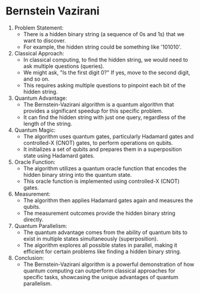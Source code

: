 # Bernstein Vazirani

1. Problem Statement:
    * There is a hidden binary string (a sequence of 0s and 1s) that we want to discover.
    * For example, the hidden string could be something like '101010'.
2. Classical Approach:
    * In classical computing, to find the hidden string, we would need to ask multiple questions (queries).
    * We might ask, "Is the first digit 0?" If yes, move to the second digit, and so on.
    * This requires asking multiple questions to pinpoint each bit of the hidden string.
3. Quantum Advantage:
    * The Bernstein-Vazirani algorithm is a quantum algorithm that provides a significant speedup for this specific problem.
    * It can find the hidden string with just one query, regardless of the length of the string.
4. Quantum Magic:
    * The algorithm uses quantum gates, particularly Hadamard gates and controlled-X (CNOT) gates, to perform operations on qubits.
    * It initializes a set of qubits and prepares them in a superposition state using Hadamard gates.
5. Oracle Function:
    * The algorithm utilizes a quantum oracle function that encodes the hidden binary string into the quantum state.
    * This oracle function is implemented using controlled-X (CNOT) gates.
6. Measurement:
    * The algorithm then applies Hadamard gates again and measures the qubits.
    * The measurement outcomes provide the hidden binary string directly.
7. Quantum Parallelism:
    * The quantum advantage comes from the ability of quantum bits to exist in multiple states simultaneously (superposition).
    * The algorithm explores all possible states in parallel, making it efficient for certain problems like finding a hidden binary string.
8. Conclusion:
      * The Bernstein-Vazirani algorithm is a powerful demonstration of how quantum computing can outperform classical approaches for specific tasks, showcasing the unique advantages of quantum parallelism.
